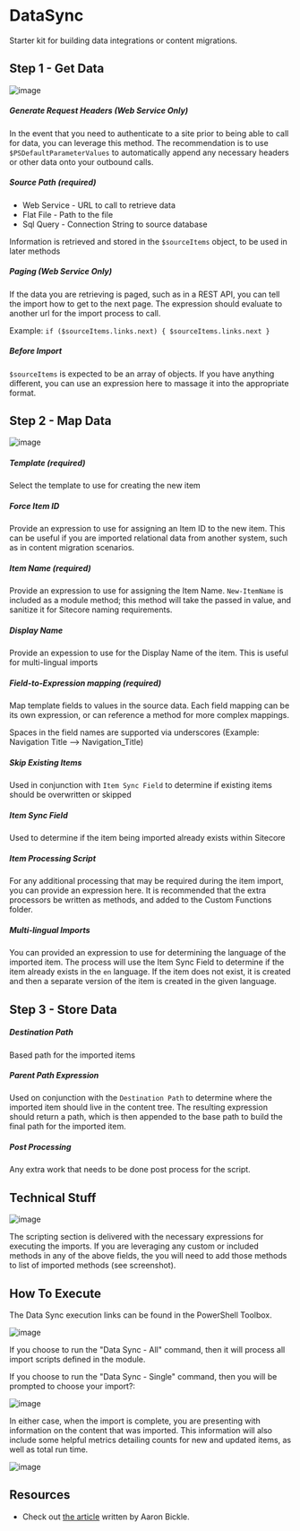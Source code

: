 # DataSync
Starter kit for building data integrations or content migrations.

## Step 1 - Get Data

![image](https://user-images.githubusercontent.com/11169161/61340855-c08aba80-a809-11e9-9d4f-101cf5a2cd98.png)

##### Generate Request Headers (Web Service Only) 
In the event that you need to authenticate to a site prior to being able to call for data, you can leverage this method. The recommendation is to use ```$PSDefaultParameterValues``` to automatically append any necessary headers or other data onto your outbound calls.

##### Source Path (required)
* Web Service - URL to call to retrieve data
* Flat File - Path to the file
* Sql Query - Connection String to source database

Information is retrieved and stored in the ```$sourceItems``` object, to be used in later methods

##### Paging (Web Service Only)
If the data you are retrieving is paged, such as in a REST API, you can tell the import how to get to the next page. The expression should evaluate to another url for the import process to call.

Example: ``` if ($sourceItems.links.next) { $sourceItems.links.next } ```

##### Before Import
```$sourceItems``` is expected to be an array of objects. If you have anything different, you can use an expression here to massage it into the appropriate format.

## Step 2 - Map Data

![image](https://user-images.githubusercontent.com/11169161/61340856-c1235100-a809-11e9-9439-b38abd7ebc93.png)

##### Template (required)
Select the template to use for creating the new item

##### Force Item ID
Provide an expression to use for assigning an Item ID to the new item. This can be useful if you are imported relational data from another system, such as in content migration scenarios.

##### Item Name (required)
Provide an expression to use for assigning the Item Name. 
```New-ItemName``` is included as a module method; this method will take the passed in value, and sanitize it for Sitecore naming requirements.

##### Display Name
Provide an expession to use for the Display Name of the item. This is useful for multi-lingual imports

##### Field-to-Expression mapping (required)
Map template fields to values in the source data. Each field mapping can be its own expression, or can reference a method for more complex mappings.

Spaces in the field names are supported via underscores (Example: Navigation Title --> Navigation_Title)

##### Skip Existing Items
Used in conjunction with ```Item Sync Field``` to determine if existing items should be overwritten or skipped

##### Item Sync Field
Used to determine if the item being imported already exists within Sitecore

##### Item Processing Script
For any additional processing that may be required during the item import, you can provide an expression here. It is recommended that the extra processors be written as methods, and added to the Custom Functions folder.

##### Multi-lingual Imports
You can provided an expression to use for determining the language of the imported item. The process will use the Item Sync Field to determine if the item already exists in the ```en``` language. If the item does not exist, it is created and then a separate version of the item is created in the given language.

## Step 3 - Store Data

##### Destination Path
Based path for the imported items

##### Parent Path Expression
Used on conjunction with the ```Destination Path``` to determine where the imported item should live in the content tree. The resulting expression should return a path, which is then appended to the base path to build the final path for the imported item.

##### Post Processing
Any extra work that needs to be done post process for the script.

## Technical Stuff

![image](https://user-images.githubusercontent.com/11169161/61340854-c08aba80-a809-11e9-9a3e-2504ed964289.png)

The scripting section is delivered with the necessary expressions for executing the imports. If you are leveraging any custom or 
included methods in any of the above fields, the you will need to add those methods to list of imported methods (see screenshot).

## How To Execute

The Data Sync execution links can be found in the PowerShell Toolbox. 

![image](https://user-images.githubusercontent.com/933163/61093064-5b505700-a40e-11e9-927f-ce09af6ba9a5.png)

If you choose to run the "Data Sync - All" command, then it will process all import scripts defined in the module.

If you choose to run the "Data Sync - Single" command, then you will be prompted to choose your import?:

![image](https://user-images.githubusercontent.com/933163/61093069-61dece80-a40e-11e9-98af-d4271a6644ea.png)

In either case, when the import is complete, you are presenting with information on the content that was imported. This information will also include some helpful metrics detailing counts for new and updated items, as well as total run time.

![image](https://user-images.githubusercontent.com/933163/61093075-67d4af80-a40e-11e9-9db8-9cef07d7eb97.png)

## Resources

- Check out [the article](https://xcentium.com/blog/2019/06/15/sitecore-spe---data-sync-extension) written by Aaron Bickle.
